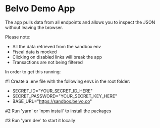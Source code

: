 # Belvo Demo App
The app pulls data from all endpoints and allows you to inspect the JSON without leaving the browser.

Please note:
- All the data retrieved from the sandbox env
- Fiscal data is mocked
- Clicking on disabled links will break the app
- Transactions are not being filtered

In order to get this running: 

#1 Create a .env file with the following envs in the root folder:
- SECRET_ID="YOUR_SECRET_ID_HERE"
- SECRET_PASSWORD="YOUR_SECRET_KEY_HERE"
- BASE_URL="https://sandbox.belvo.co"

#2 Run 'yarn' or 'npm install' to install the packages

#3 Run 'yarn dev' to start it locally
